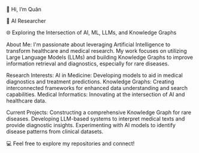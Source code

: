 👋 Hi, I’m Quân

🔬 AI Researcher 

🌐 Exploring the Intersection of AI, ML, LLMs, and Knowledge Graphs

About Me:
I'm passionate about leveraging Artificial Intelligence to transform healthcare and medical research. My work focuses on utilizing Large Language Models (LLMs) and building Knowledge Graphs to improve information retrieval and diagnostics, especially for rare diseases.

Research Interests:
AI in Medicine: Developing models to aid in medical diagnostics and treatment predictions.
Knowledge Graphs: Creating interconnected frameworks for enhanced data understanding and search capabilities.
Medical Informatics: Innovating at the intersection of AI and healthcare data.

Current Projects:
Constructing a comprehensive Knowledge Graph for rare diseases.
Developing LLM-based systems to interpret medical texts and provide diagnostic insights.
Experimenting with AI models to identify disease patterns from clinical datasets.

💻 Feel free to explore my repositories and connect!

<!---
QuanPham2k3/QuanPham2k3 is a ✨ special ✨ repository because its `README.md` (this file) appears on your GitHub profile.
You can click the Preview link to take a look at your changes.
--->
